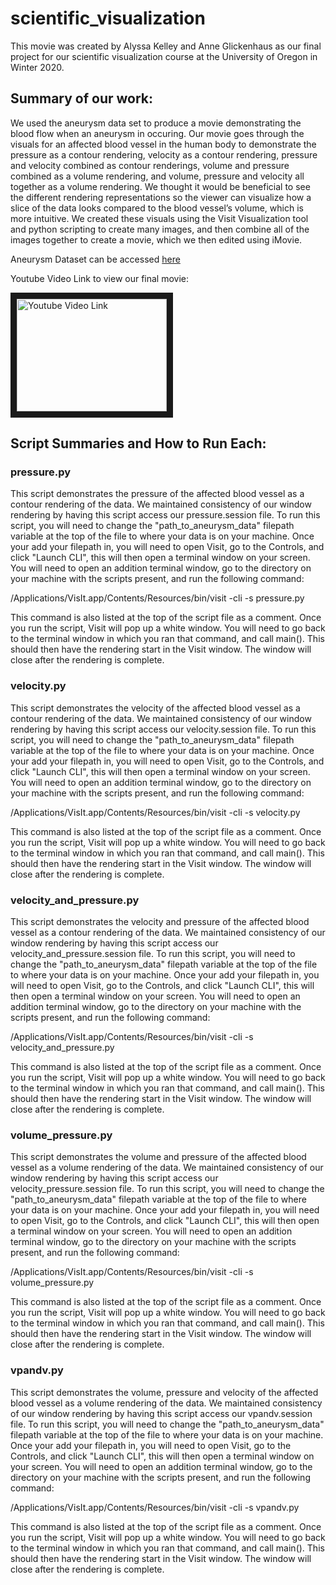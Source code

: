 # scientific_visualization

This movie was created by Alyssa Kelley and Anne Glickenhaus as our final project for our scientific visualization course at the University of Oregon in Winter 2020.

## Summary of our work:

We used the aneurysm data set to produce a movie demonstrating the blood flow when an aneurysm in occuring. Our movie goes through the visuals for an affected blood vessel in the human body to demonstrate the pressure as a contour rendering, velocity as a contour rendering, pressure and velocity combined as contour renderings, volume and pressure combined as a volume rendering, and volume, pressure and velocity all together as a volume rendering. We thought it would be beneficial to see the different rendering representations so the viewer can visualize how a slice of the data looks compared to the blood vessel’s volume, which is more intuitive. We created these visuals using the Visit Visualization tool and python scripting to create many images, and then combine all of the images together to create a movie, which we then edited using iMovie. 

Aneurysm Dataset can be accessed [here](http://www.visitusers.org/index.php?title=Tutorial_Data)

Youtube Video Link to view our final movie:

<a href="http://www.youtube.com/watch?feature=player_embedded&v=YOUTUBE_VIDEO_ID_HERE
" target="_blank"><img src="http://img.youtube.com/vi/YOUTUBE_VIDEO_ID_HERE/0.jpg" 
alt="Youtube Video Link" width="240" height="180" border="10" /></a>



## Script Summaries and How to Run Each:

### pressure.py
This script demonstrates the pressure of the affected blood vessel as a contour rendering of the data. We maintained
consistency of our window rendering by having this script access our pressure.session file. To run this script, you 
will need to change the "path_to_aneurysm_data" filepath variable at the top of the file to where your data is on your
machine. Once your add your filepath in, you will need to open Visit, go to the Controls, and click "Launch CLI",
this will then open a terminal window on your screen. You will need to open an addition terminal window, go to the directory
on your machine with the scripts present, and run the following command:

/Applications/VisIt.app/Contents/Resources/bin/visit -cli -s pressure.py

This command is also listed at the top of the script file as a comment. Once you run the script, Visit will pop up a white
window. You will need to go back to the terminal window in which you ran that command, and call main(). This should then
have the rendering start in the Visit window. The window will close after the rendering is complete. 

### velocity.py

This script demonstrates the velocity of the affected blood vessel as a contour rendering of the data. We maintained
consistency of our window rendering by having this script access our velocity.session file. To run this script, you 
will need to change the "path_to_aneurysm_data" filepath variable at the top of the file to where your data is on your
machine. Once your add your filepath in, you will need to open Visit, go to the Controls, and click "Launch CLI",
this will then open a terminal window on your screen. You will need to open an addition terminal window, go to the directory
on your machine with the scripts present, and run the following command:

/Applications/VisIt.app/Contents/Resources/bin/visit -cli -s velocity.py

This command is also listed at the top of the script file as a comment. Once you run the script, Visit will pop up a white
window. You will need to go back to the terminal window in which you ran that command, and call main(). This should then
have the rendering start in the Visit window. The window will close after the rendering is complete. 


### velocity_and_pressure.py

This script demonstrates the velocity and pressure of the affected blood vessel as a contour rendering of the data. We maintained
consistency of our window rendering by having this script access our velocity_and_pressure.session file. To run this script, you 
will need to change the "path_to_aneurysm_data" filepath variable at the top of the file to where your data is on your
machine. Once your add your filepath in, you will need to open Visit, go to the Controls, and click "Launch CLI",
this will then open a terminal window on your screen. You will need to open an addition terminal window, go to the directory
on your machine with the scripts present, and run the following command:

/Applications/VisIt.app/Contents/Resources/bin/visit -cli -s velocity_and_pressure.py

This command is also listed at the top of the script file as a comment. Once you run the script, Visit will pop up a white
window. You will need to go back to the terminal window in which you ran that command, and call main(). This should then
have the rendering start in the Visit window. The window will close after the rendering is complete. 


### volume_pressure.py

This script demonstrates the volume and pressure of the affected blood vessel as a volume rendering of the data. We maintained
consistency of our window rendering by having this script access our velocity_pressure.session file. To run this script, you 
will need to change the "path_to_aneurysm_data" filepath variable at the top of the file to where your data is on your
machine. Once your add your filepath in, you will need to open Visit, go to the Controls, and click "Launch CLI",
this will then open a terminal window on your screen. You will need to open an addition terminal window, go to the directory
on your machine with the scripts present, and run the following command:

/Applications/VisIt.app/Contents/Resources/bin/visit -cli -s volume_pressure.py

This command is also listed at the top of the script file as a comment. Once you run the script, Visit will pop up a white
window. You will need to go back to the terminal window in which you ran that command, and call main(). This should then
have the rendering start in the Visit window. The window will close after the rendering is complete. 


### vpandv.py

This script demonstrates the volume, pressure and velocity of the affected blood vessel as a volume rendering of the data. We maintained
consistency of our window rendering by having this script access our vpandv.session file. To run this script, you 
will need to change the "path_to_aneurysm_data" filepath variable at the top of the file to where your data is on your
machine. Once your add your filepath in, you will need to open Visit, go to the Controls, and click "Launch CLI",
this will then open a terminal window on your screen. You will need to open an addition terminal window, go to the directory
on your machine with the scripts present, and run the following command:

/Applications/VisIt.app/Contents/Resources/bin/visit -cli -s vpandv.py

This command is also listed at the top of the script file as a comment. Once you run the script, Visit will pop up a white
window. You will need to go back to the terminal window in which you ran that command, and call main(). This should then
have the rendering start in the Visit window. The window will close after the rendering is complete. 

